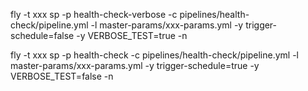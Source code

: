 fly -t xxx sp -p health-check-verbose -c pipelines/health-check/pipeline.yml -l master-params/xxx-params.yml -y trigger-schedule=false -y VERBOSE_TEST=true -n

fly -t xxx sp -p health-check -c pipelines/health-check/pipeline.yml -l master-params/xxx-params.yml -y trigger-schedule=true -y VERBOSE_TEST=false -n